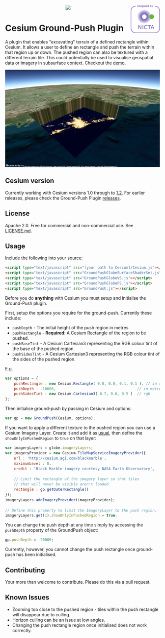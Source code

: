 <p align="center">
<a href="http://cesium.agi.com/">
<img src="https://github.com/AnalyticalGraphicsInc/cesium/wiki/logos/Cesium_Logo_Color.jpg" width="50%" />
</a>
<a href="http://nicta.com.au/"><img align="right" src="images/nicta_logo.png"></a>
</p>

# Cesium Ground-Push Plugin
A plugin that enables "excavating" terrain of a defined rectangle within Cesium. It allows a user to define an rectangle and push the terrain within that region up or down. The pushed region can also be textured with a different terrain tile. This could potentially be used to visualise geospatial data or imagery in subsurface context. Checkout the [demo](http://nicta.github.io/cesium-groundpush-plugin/example/).

[![screengrab](/images/screengrab.jpg)](http://nicta.github.io/cesium-groundpush-plugin/example/)

## Cesium version
Currently working with Cesium versions 1.0 through to [1.2](http://cesiumjs.org/downloads.html). For earlier releases, please check the Ground-Push Plugin [releases](https://github.com/NICTA/cesium-groundpush-plugin/releases).

## License
Apache 2.0. Free for commercial and non-commercial use. See [LICENSE.md](LICENSE.md).

## Usage

Include the following into your source:

```HTML
<script type="text/javascript" src="[your path to Cesium]/Cesium.js"></script>
<script type="text/javascript" src="GroundPushGlobeSurfaceShaderSet.js"></script>
<script type="text/javascript" src="GroundPushGlobeVS.js"></script>
<script type="text/javascript" src="GroundPushGlobeFS.js"></script>
<script type="text/javascript" src="GroundPush.js"></script>
```

Before you do __anything__ with Cesium you must setup and initialise the Ground-Push plugin.

First, setup the options you require for the ground-push. Currently these include:

* `pushDepth` - The initial height of the push region in metres.
* `pushRectangle` - __Required__: A Cesium Rectangle of the region to be pushed.
* `pushBaseTint` - A Cesium Cartesian3 representing the RGB colour tint of the base of the pushed region. 
* `pushSidesTint` - A Cesium Cartesian3 representing the RGB colour tint of the sides of the pushed region.

E.g.

```JavaScript
var options = {
	pushRectangle : new Cesium.Rectangle( 0.0, 0.0, 0.1, 0.1 ),	// in radians
	pushDepth : -10000,										// in metres
	pushSidesTint : new Cesium.Cartesian3( 0.7, 0.6, 0.5 )	// rgb
};
```

Then initialise ground-push by passing in Cesium and options:

```JavaScript
var gp = new GroundPush(Cesium, options);
```

If you want to apply a different texture to the pushed region you can use a Cesium Imagery Layer. Create it and add it as [usual](http://cesiumjs.org/Cesium/Apps/Sandcastle/index.html?src=Imagery%20Layers.html&label=All), then define the `showOnlyInPushedRegion` to `true` on that layer:

```JavaScript
var imageryLayers = globe.imageryLayers;
var imageryProvider = new Cesium.TileMapServiceImageryProvider({
	url : 'http://cesium.agi.com/blackmarble',
	maximumLevel : 8,
	credit : 'Black Marble imagery courtesy NASA Earth Observatory',

    // Limit the rectangle of the imagery layer so that tiles
    // that will never be visible aren't loaded.
    rectangle : gp.getOuterRectangle()
});
imageryLayers.addImageryProvider(imageryProvider);

// Define this property to limit the ImageryLayer to the push region.
imageryLayers.get(1).showOnlyInPushedRegion = true;
```

You can change the push depth at any time simply by accessing the `pushDepth` property of the GroundPush object:

```JavaScript
gp.pushDepth = -20000;
```

Currently, however, you cannot change the push rectangle once ground-push has been initialised.

## Contributing

Your more than welcome to contribute. Please do this via a pull request.

## Known Issues

 * Zooming too close to the pushed region - tiles within the push rectangle will disappear due to culling.
 * Horizon culling can be an issue at low angles.
 * Changing the push rectangle region once initialised does not work correctly.
